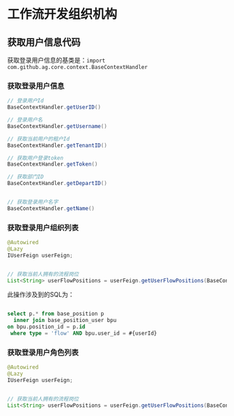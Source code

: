 # 工作流开发组织机构


## 获取用户信息代码

获取登录用户信息的基类是：`import com.github.ag.core.context.BaseContextHandler`

### 获取登录用户信息

```java
// 登录用户Id
BaseContextHandler.getUserID()

// 登录用户名
BaseContextHandler.getUsername()

// 获取当前用户的租户Id
BaseContextHandler.getTenantID()

// 获取用户登录token
BaseContextHandler.getToken()

// 获取部门ID
BaseContextHandler.getDepartID()


// 获取登录用户名字
BaseContextHandler.getName()
```

### 获取登录用户组织列表

```java
@Autowired
@Lazy
IUserFeign userFeign;


// 获取当前人拥有的流程岗位
List<String> userFlowPositions = userFeign.getUserFlowPositions(BaseContextHandler.getUserID());
```

此操作涉及到的SQL为：

```sql

select p.* from base_position p
  inner join base_position_user bpu
on bpu.position_id = p.id
 where type = 'flow' AND bpu.user_id = #{userId}
```


### 获取登录用户角色列表

```java
@Autowired
@Lazy
IUserFeign userFeign;


// 获取当前人拥有的流程岗位
List<String> userFlowPositions = userFeign.getUserFlowPositions(BaseContextHandler.getUserID());
```